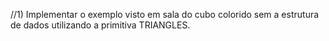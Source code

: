 //1) Implementar o exemplo visto em sala do cubo 
colorido sem a estrutura de dados utilizando a 
primitiva TRIANGLES.
